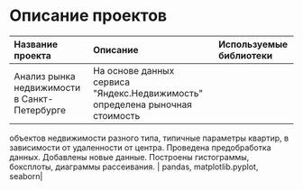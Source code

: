 # Описание проектов
|Название проекта|Описание|Используемые библиотеки|
| :-| :-| :-|
| Анализ рынка недвижимости в Санкт-Петербурге| На основе данных сервиса "Яндекс.Недвижимость" определена рыночная стоимость
объектов недвижимости разного типа, типичные параметры квартир, в зависимости от
удаленности от центра. Проведена предобработка данных. Добавлены новые данные.
Построены гистограммы, боксплоты, диаграммы рассеивания. | pandas, matplotlib.pyplot, seaborn|
